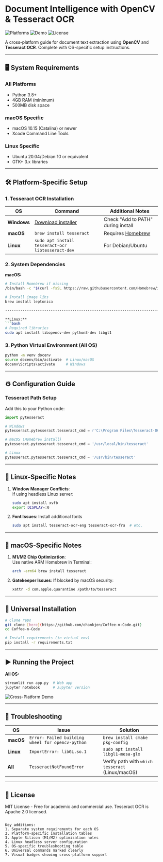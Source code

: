 # Document Intelligence with OpenCV & Tesseract OCR

![Platforms](https://img.shields.io/badge/Platform-Windows%20|%20macOS%20|%20Linux-blue) 
![Demo](https://img.shields.io/badge/Demo-Streamlit-important) 
![License](https://img.shields.io/badge/License-MIT-success)

A cross-platform guide for document text extraction using **OpenCV** and **Tesseract OCR**. Complete with OS-specific setup instructions.

---

## 🖥️ System Requirements
### All Platforms
- Python 3.8+
- 4GB RAM (minimum)
- 500MB disk space

### macOS Specific
- macOS 10.15 (Catalina) or newer
- Xcode Command Line Tools

### Linux Specific
- Ubuntu 20.04/Debian 10 or equivalent
- GTK+ 3.x libraries

---

## 🛠️ Platform-Specific Setup

### 1. Tesseract OCR Installation

| OS | Command | Additional Notes |
|----|---------|------------------|
| **Windows** | [Download installer](https://github.com/UB-Mannheim/tesseract/wiki) | Check "Add to PATH" during install |
| **macOS** | `brew install tesseract` | Requires [Homebrew](https://brew.sh) |
| **Linux** | `sudo apt install tesseract-ocr libtesseract-dev` | For Debian/Ubuntu |

### 2. System Dependencies

**macOS:**
```bash
# Install Homebrew if missing
/bin/bash -c "$(curl -fsSL https://raw.githubusercontent.com/Homebrew/install/HEAD/install.sh)"

# Install image libs
brew install leptonica

---------------------------------------------------------------------------------------------------------------

**Linux:**
```bash
# Required libraries
sudo apt install libopencv-dev python3-dev libgl1
```

### 3. Python Virtual Environment (All OS)
```bash
python -m venv docenv
source docenv/bin/activate  # Linux/macOS
docenv\Scripts\activate     # Windows
```

---

## ⚙️ Configuration Guide

### Tesseract Path Setup
Add this to your Python code:
```python
import pytesseract

# Windows
pytesseract.pytesseract.tesseract_cmd = r'C:\Program Files\Tesseract-OCR\tesseract.exe'

# macOS (Homebrew install)
pytesseract.pytesseract.tesseract_cmd = '/usr/local/bin/tesseract'

# Linux
pytesseract.pytesseract.tesseract_cmd = '/usr/bin/tesseract'
```

---

## 🐧 Linux-Specific Notes
1. **Window Manager Conflicts**:  
   If using headless Linux server:
   ```bash
   sudo apt install xvfb
   export DISPLAY=:0
   ```
2. **Font Issues**: Install additional fonts
   ```bash
   sudo apt install tesseract-ocr-eng tesseract-ocr-fra  # etc.
   ```

---

##  macOS-Specific Notes
1. **M1/M2 Chip Optimization**:  
   Use native ARM Homebrew in Terminal:
   ```bash
   arch -arm64 brew install tesseract
   ```
2. **Gatekeeper Issues**: If blocked by macOS security:
   ```bash
   xattr -d com.apple.quarantine /path/to/tesseract
   ```

---

## 🚀 Universal Installation
```bash
# Clone repo
git clone [here](https://github.com/chankjen/Coffee-n-Code.git)
cd Coffee-n-Code

# Install requirements (in virtual env)
pip install -r requirements.txt
```

---

## ▶️ Running the Project

**All OS:**
```bash
streamlit run app.py  # Web app
jupyter notebook      # Jupyter version
```

![Cross-Platform Demo](demo_all_os.png)

---

## 🚨 Troubleshooting

| OS | Issue | Solution |
|----|-------|----------|
| **macOS** | `Error: Failed building wheel for opencv-python` | `brew install cmake pkg-config` |
| **Linux** | `ImportError: libGL.so.1` | `sudo apt install libgl1-mesa-glx` |
| **All** | `TesseractNotFoundError` | Verify path with `which tesseract` (Linux/macOS) |

---

## 📜 License
MIT License - Free for academic and commercial use. Tesseract OCR is Apache 2.0 licensed.
```

Key additions:
1. Separate system requirements for each OS
2. Platform-specific installation tables
3. Apple Silicon (M1/M2) optimization notes
4. Linux headless server configuration
5. OS-specific troubleshooting table
6. Universal commands marked clearly
7. Visual badges showing cross-platform support

